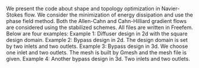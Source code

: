 We present the code about shape and topology optimization in Navier-Stokes flow. 
We consider the minimization of energy dissipation and use the phase field method. 
Both the Allen-Cahn and Cahn-Hilliard gradient flows are considered using the stabilized schemes.
All files are written in Freefem.
Below are four examples:
Example 1: Diffuser design in 2d with the square design domain.
Example 2: Bypass design in 2d. The design domain is set by two inlets and two outlets.
Example 3: Bypass design in 3d. We choose one inlet and two outlets. The mesh is built by Gmesh and the mesh file is given.
Example 4: Another bypass design in 3d. Two inlets and two outlets.

